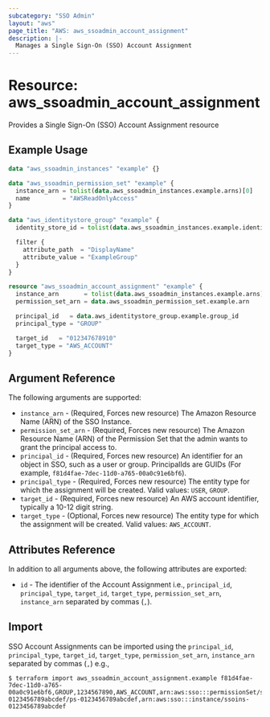 ```yaml
---
subcategory: "SSO Admin"
layout: "aws"
page_title: "AWS: aws_ssoadmin_account_assignment"
description: |-
  Manages a Single Sign-On (SSO) Account Assignment
---
```


# Resource: aws_ssoadmin_account_assignment

Provides a Single Sign-On (SSO) Account Assignment resource

## Example Usage

```terraform
data "aws_ssoadmin_instances" "example" {}

data "aws_ssoadmin_permission_set" "example" {
  instance_arn = tolist(data.aws_ssoadmin_instances.example.arns)[0]
  name         = "AWSReadOnlyAccess"
}

data "aws_identitystore_group" "example" {
  identity_store_id = tolist(data.aws_ssoadmin_instances.example.identity_store_ids)[0]

  filter {
    attribute_path  = "DisplayName"
    attribute_value = "ExampleGroup"
  }
}

resource "aws_ssoadmin_account_assignment" "example" {
  instance_arn       = tolist(data.aws_ssoadmin_instances.example.arns)[0]
  permission_set_arn = data.aws_ssoadmin_permission_set.example.arn

  principal_id   = data.aws_identitystore_group.example.group_id
  principal_type = "GROUP"

  target_id   = "012347678910"
  target_type = "AWS_ACCOUNT"
}
```

## Argument Reference

The following arguments are supported:

* `instance_arn` - (Required, Forces new resource) The Amazon Resource Name (ARN) of the SSO Instance.
* `permission_set_arn` - (Required, Forces new resource) The Amazon Resource Name (ARN) of the Permission Set that the admin wants to grant the principal access to.
* `principal_id` - (Required, Forces new resource) An identifier for an object in SSO, such as a user or group. PrincipalIds are GUIDs (For example, `f81d4fae-7dec-11d0-a765-00a0c91e6bf6`).
* `principal_type` - (Required, Forces new resource) The entity type for which the assignment will be created. Valid values: `USER`, `GROUP`.
* `target_id` - (Required, Forces new resource) An AWS account identifier, typically a 10-12 digit string.
* `target_type` - (Optional, Forces new resource) The entity type for which the assignment will be created. Valid values: `AWS_ACCOUNT`.

## Attributes Reference

In addition to all arguments above, the following attributes are exported:

* `id` - The identifier of the Account Assignment i.e., `principal_id`, `principal_type`, `target_id`, `target_type`, `permission_set_arn`, `instance_arn` separated by commas (`,`).

## Import

SSO Account Assignments can be imported using the `principal_id`, `principal_type`, `target_id`, `target_type`, `permission_set_arn`, `instance_arn` separated by commas (`,`) e.g.,

```
$ terraform import aws_ssoadmin_account_assignment.example f81d4fae-7dec-11d0-a765-00a0c91e6bf6,GROUP,1234567890,AWS_ACCOUNT,arn:aws:sso:::permissionSet/ssoins-0123456789abcdef/ps-0123456789abcdef,arn:aws:sso:::instance/ssoins-0123456789abcdef
```
